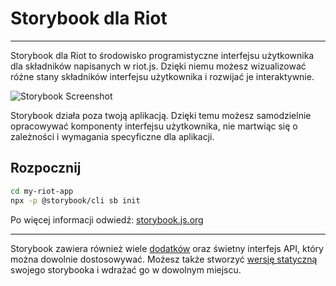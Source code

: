 # Storybook dla Riot

---

Storybook dla Riot to środowisko programistyczne interfejsu użytkownika dla składników napisanych w riot.js.
Dzięki niemu możesz wizualizować różne stany składników interfejsu użytkownika i rozwijać je interaktywnie.

![Storybook Screenshot](https://github.com/storybookjs/storybook/blob/master/media/storybook-intro.gif)

Storybook działa poza twoją aplikacją.
Dzięki temu możesz samodzielnie opracowywać komponenty interfejsu użytkownika, nie martwiąc się o zależności i wymagania specyficzne dla aplikacji.

## Rozpocznij

```sh
cd my-riot-app
npx -p @storybook/cli sb init
```

Po więcej informacji odwiedź: [storybook.js.org](https://storybook.js.org)

---

Storybook zawiera również wiele [dodatków](https://storybook.js.org/addons/introduction) oraz świetny interfejs API, który można dowolnie dostosowywać.
Możesz także stworzyć [wersję statyczną](https://storybook.js.org/basics/exporting-storybook) swojego storybooka i wdrażać go w dowolnym miejscu.

